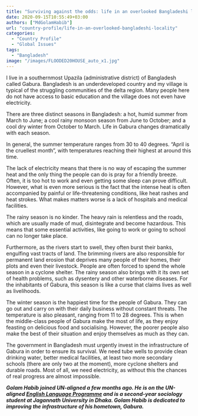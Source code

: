 ```yaml
---
title: "Surviving against the odds: life in an overlooked Bangladeshi locality"
date: 2020-09-15T10:55:49+03:00
authors: ["MdGolamHabib"]
url: "country-profile/life-in-an-overlooked-bangladeshi-locality"
categories: 
  - "Country Profile"
  - "Global Issues"
tags: 
  - "Bangladesh"
image: "/images/FLOODED20HOUSE_auto_x1.jpg"
---
```


I live in a southernmost Upazila (administrative district) of Bangladesh called Gabura. Bangladesh is an underdeveloped country and my village is typical of the struggling communities of the delta region. Many people here do not have access to basic education and the village does not even have electricity.

There are three distinct seasons in Bangladesh: a hot, humid summer from March to June; a cool rainy monsoon season from June to October; and a cool dry winter from October to March. Life in Gabura changes dramatically with each season.

In general, the summer temperature ranges from 30 to 40 degrees. “April is the cruellest month”, with temperatures reaching their highest at around this time.

The lack of electricity means that there is no way of escaping the summer heat and the only thing the people can do is pray for a friendly breeze. Often, it is too hot to work and even getting some sleep can prove difficult. However, what is even more serious is the fact that the intense heat is often accompanied by painful or life-threatening conditions, like heat rashes and heat strokes. What makes matters worse is a lack of hospitals and medical facilities.

The rainy season is no kinder. The heavy rain is relentless and the roads, which are usually made of mud, disintegrate and become hazardous. This means that some essential activities, like going to work or going to school can no longer take place. 

Furthermore, as the rivers start to swell, they often burst their banks, engulfing vast tracts of land. The brimming rivers are also responsible for permanent land erosion that deprives many people of their homes, their plots and even their livestock. People are often forced to spend the whole season in a cyclone shelter. The rainy season also brings with it its own set of health problems, such as dysentery and other waterborne diseases. For the inhabitants of Gabura, this season is like a curse that claims lives as well as livelihoods.

The winter season is the happiest time for the people of Gabura. They can go out and carry on with their daily business without constant threats. The temperature is also pleasant, ranging from 11 to 28 degrees. This is when the middle-class people of Gabura make the most of life, as they enjoy feasting on delicious food and socialising. However, the poorer people also make the best of their situation and enjoy themselves as much as they can.

The government in Bangladesh must urgently invest in the infrastructure of Gabura in order to ensure its survival. We need tube wells to provide clean drinking water, better medical facilities, at least two more secondary schools (there are only two at the moment), more cyclone shelters and durable roads. Most of all, we need electricity, as without this the chances of real progress are almost impossible.

**_Golam Habib joined UN-aligned a few months ago. He is on the UN-aligned [English Language Programme](https://un-aligned.org/un-aligned-news/my-experience-with-unaligneds-language-courses/) and is a second-year sociology student at Jagannath University in Dhaka. Golam Habib is dedicated to improving the infrastructure of his hometown, Gabura._**
